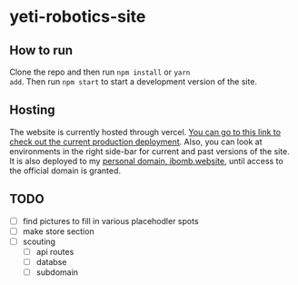 # yeti-robotics-site

## How to run

Clone the repo and then run <code>npm install</code> or <code>yarn add</code>.
Then run <code>npm start</code> to start a development version of the site.

## Hosting

The website is currently hosted through vercel. [You can go to this link to check out the current production deployment](https://yeti-robotics-site.vercel.app/). Also, you can look at environments in the right side-bar for current and past versions of the site. It is also deployed to my [personal domain, ibomb.website](ibomb.website), until access to the official domain is granted.

## TODO

- [ ] find pictures to fill in various placehodler spots
- [ ] make store section
- [ ] scouting
	- [ ] api routes
	- [ ] databse
	- [ ] subdomain 
